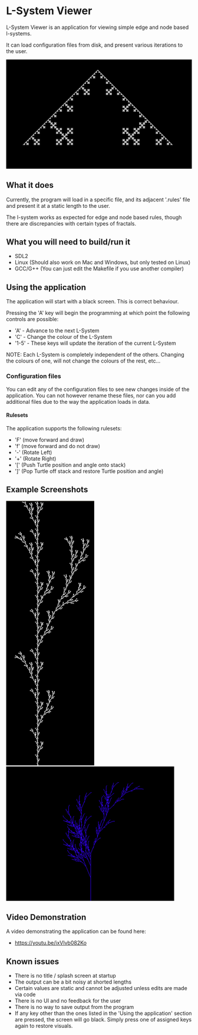 # L-System Viewer

L-System Viewer is an application for viewing simple edge and node based l-systems.

It can load configuration files from disk, and present various iterations to the user.

![Main Image](screenshots/quadratic_snowflake.png)

## What it does

Currently, the program will load in a specific file, and its adjacent '.rules' file and present it at a static length
to the user.

The l-system works as expected for edge and node based rules, though there are discrepancies with certain types of fractals.

## What you will need to build/run it

- SDL2
- Linux (Should also work on Mac and Windows, but only tested on Linux)
- GCC/G++ (You can just edit the Makefile if you use another compiler)

## Using the application

The application will start with a black screen. This is correct behaviour.

Pressing the 'A' key will begin the programming at which point the following controls are possible:

- 'A' - Advance to the next L-System
- 'C' - Change the colour of the L-System
- '1-5' - These keys will update the iteration of the current L-System

NOTE: Each L-System is completely independent of the others. Changing the colours of one, will not change the colours of the rest, etc...

### Configuration files

You can edit any of the configuration files to see new changes inside of the application. You can not however rename these files, nor can
you add additional files due to the way the application loads in data.

#### Rulesets

The application supports the following rulesets:

- 'F' (move forward and draw)
- 'f' (move forward and do not draw)
- '-' (Rotate Left)
- '+' (Rotate Right)
- '[' (Push Turtle position and angle onto stack)
- ']' (Pop Turtle off stack and restore Turtle position and angle)

## Example Screenshots

![Plant A](screenshots/plant_a.png)
![Plant F](screenshots/plant_f.png)

## Video Demonstration

A video demonstrating the application can be found here:

- https://youtu.be/ixVlvb082Ko

## Known issues

- There is no title / splash screen at startup
- The output can be a bit noisy at shorted lengths
- Certain values are static and cannot be adjusted unless edits are made via code
- There is no UI and no feedback for the user
- There is no way to save output from the program
- If any key other than the ones listed in the 'Using the application' section are pressed, the screen will go black. Simply press one of assigned keys again to restore visuals.
